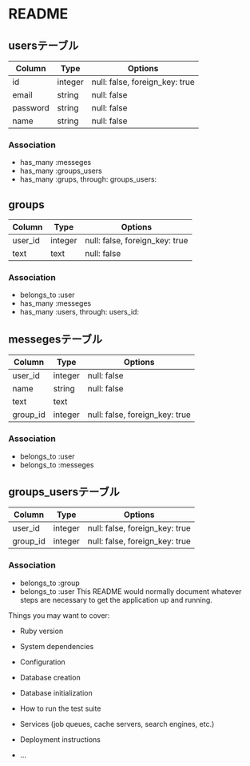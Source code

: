 # README
## usersテーブル
|Column|Type|Options|
|------|----|-------|
|id|integer|null: false, foreign_key: true|
|email|string|null: false |
|password|string|null: false |
|name|string|null: false|

### Association
- has_many :messeges
- has_many :groups_users
- has_many :grups, through: groups_users:

## groups
|Column|Type|Options|
|------|----|-------|
|user_id|integer|null: false, foreign_key: true|
|text|text|null: false|

### Association
- belongs_to :user
- has_many :messeges
- has_many :users, through: users_id:

## messegesテーブル
|Column|Type|Options|
|------|----|-------|
|user_id|integer|null: false|
|name|string|null: false|
|text|text|
|group_id|integer|null: false, foreign_key: true|

### Association
- belongs_to :user
- belongs_to :messeges


## groups_usersテーブル

|Column|Type|Options|
|------|----|-------|
|user_id|integer|null: false, foreign_key: true|
|group_id|integer|null: false, foreign_key: true|

### Association
- belongs_to :group
- belongs_to :user
This README would normally document whatever steps are necessary to get the
application up and running.

Things you may want to cover:

* Ruby version

* System dependencies

* Configuration

* Database creation

* Database initialization

* How to run the test suite

* Services (job queues, cache servers, search engines, etc.)

* Deployment instructions

* ...

